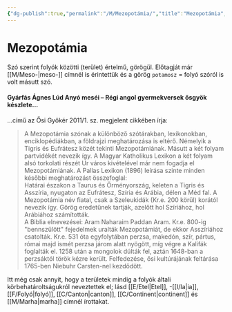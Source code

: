 ```yaml
---
{"dg-publish":true,"permalink":"/M/Mezopotámia/","title":"Mezopotámia","created":"2024-05-11T04:05","updated":"2024-10-25T23:28"}
---
```



# Mezopotámia

Szó szerint folyók közötti (terület) értelmű, görögül. Előtagját már [[M/Meso-\|meso-]] címnél is érintettük és a görög `potamosz` = folyó szóról is volt másutt szó.  

#### Gyárfás Ágnes Lúd Anyó meséi – Régi angol gyermekversek ősgyök készlete...

...című az Ősi Gyökér 2011/1. sz. megjelent cikkében írja:  
> A Mezopotámia szónak a különböző szótárakban, lexikonokban, enciklopédiákban, a földrajzi meghatározása is eltérő. Némelyik a Tigris és Eufrátesz közét tekinti Mezopotámiának. Másutt a két folyam partvidékét nevezik így. A Magyar Katholikus Lexikon a két folyam alsó torkolati részét Ur város kivételével már nem fogadja el Mezopotámiának. A Pallas Lexikon (1896) leírása szinte minden későbbi meghatározást összefoglal:  
> Határai északon a Taurus és Örményország, keleten a Tigris és Asszíria, nyugaton az Eufrátesz, Szíria és Arábia, délen a Méd fal. A Mezopotámia név fiatal, csak a Szeleukidák (Kr.e. 200 körül) korától nevezik így. Görög eredetűnek tartják, azelőtt hol Szíriához, hol Arábiához számították.  
> A Biblia elnevezései: Aram Naharaim Paddan Aram. Kr.e. 800-ig "bennszülött" fejedelmek uralták Mezopotámiát, de ekkor Asszíriához csatolták. Kr.e. 531 óta egyfolytában perzsa, makedón, szír, pártus, római majd ismét perzsa járom alatt nyögött, míg végre a Kalifák foglalták el. 1258 után a mongolok dúlták fel, aztán 1648-ban a perzsáktól török kézre került. Felfedezése, ősi kultúrájának feltárása 1765-ben Niebuhr Carsten-nel kezdődött.  

Itt még csak annyit, hogy a területek mindig a folyók általi körbehatároltságukról neveztettek el; lásd [[E/Etel\|Etel]], -[[I/Ia\|ia]], [[F/Folyó\|folyó]], [[C/Canton\|canton]], [[C/Continent\|continent]] és [[M/Marha\|marha]] címnél írottakat.  